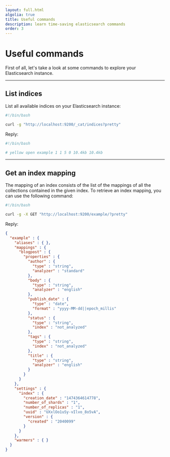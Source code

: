 ```yaml
---
layout: full.html
algolia: true
title: Useful commands
description: learn time-saving elasticsearch commands
order: 3
---
```


# Useful commands

First of all, let's take a look at some commands to explore your Elasticsearch instance.

---

## List indices

List all available indices on your Elasticsearch instance:

```bash
#!/bin/bash

curl -g "http://localhost:9200/_cat/indices?pretty"
```


Reply:

```bash
#!/bin/bash

# yellow open example 1 1 5 0 10.4kb 10.4kb
```

---


## Get an index mapping

The mapping of an index consists of the list of the mappings of all the collections contained in the given index.
To retrieve an index mapping, you can use the following command:

```bash
#!/bin/bash

curl -g -X GET "http://localhost:9200/example/?pretty"
```

Reply:

```json
{
  "example" : {
    "aliases" : { },
    "mappings" : {
      "blogpost" : {
        "properties" : {
          "author" : {
            "type" : "string",
            "analyzer" : "standard"
          },
          "body" : {
            "type" : "string",
            "analyzer" : "english"
          },
          "publish_date" : {
            "type" : "date",
            "format" : "yyyy-MM-dd||epoch_millis"
          },
          "status" : {
            "type" : "string",
            "index" : "not_analyzed"
          },
          "tags" : {
            "type" : "string",
            "index" : "not_analyzed"
          },
          "title" : {
            "type" : "string",
            "analyzer" : "english"
          }
        }
      }
    },
    "settings" : {
      "index" : {
        "creation_date" : "1474364614778",
        "number_of_shards" : "1",
        "number_of_replicas" : "1",
        "uuid" : "UXxlOo1uSy-vIlvo_8o5vA",
        "version" : {
          "created" : "2040099"
        }
      }
    },
    "warmers" : { }
  }
}
```
